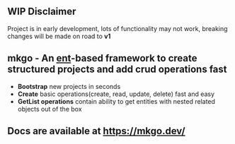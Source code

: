 ## WIP Disclaimer
Project is in early development, lots of functionality may not work, breaking changes will be made on road to **v1**

## mkgo - An [ent](https://entgo.io/)-based framework to create structured projects and add crud operations fast

- **Bootstrap** new projects in seconds
- **Create** basic operations(create, read, update, delete) fast and easy
- **GetList operations** contain ability to get entities with nested related objects out of the box

## Docs are available at https://mkgo.dev/

